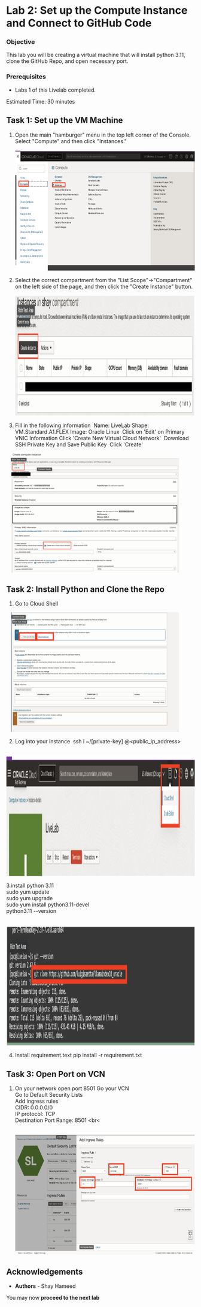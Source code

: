 # Lab 2: Set up the Compute Instance and Connect to GitHub Code

### Objective 
This lab you will be creating a virtual machine that will install python 3.11, clone the GitHub Repo, and open necessary port. 

### Prerequisites
* Labs 1 of this Livelab completed.

Estimated Time: 30 minutes

## Task 1: Set up the VM Machine

1. Open the main "hamburger" menu in the top left corner of the Console. Select "Compute" and then click "Instances." <br>
 &nbsp;&nbsp;&nbsp;&nbsp;<img src="images/hamburger-menu-compute.png" width="500" height="320"><br>

2. Select the correct compartment from the "List Scope"→"Compartment" on the left side of the page, and then click the "Create Instance" button. <br>
&nbsp;&nbsp;&nbsp;<img src="images/Compute-instance-create-instance-button.png" width="750" height="320"><br>

3. Fill in the following information 
    Name: LiveLab
    Shape: VM.Standard.A1.FLEX
    Image: Oracle Linux 
    Click on 'Edit' on Primary VNIC Information
    Click 'Create New Virtual Cloud Network' 
    Download SSH Private Key and Save Public Key 
    Click 'Create' <br>

&nbsp;&nbsp;&nbsp;<img src="images/On-Creation-VM.png" width="450" height="320"><br>


## Task 2: Install Python and Clone the Repo
1. Go to Cloud Shell <br>

&nbsp;&nbsp;&nbsp;<img src="images/Download-Private-Public-Key.png" width="450" height="320"><br>
   
2. Log into your instance 
    ssh i ~/[private-key] <username>@<public_ip_address> <br>

&nbsp;&nbsp;&nbsp;<img src="images/Open-Cloud-Shell.png" width="1000" height="320"><br>



3.install python 3.11 <br>
    sudo yum update <br>
    sudo yum upgrade <br>
    sudo yum install python3.11-devel <br>
    python3.11 --version <br>

&nbsp;&nbsp;&nbsp;<img src="images/Clone-Repo.png" width="1000" height="320"><br>

4. Install requirement.text
   pip install -r requirement.txt <br>


## Task 3: Open Port on VCN

1. On your network open port 8501
   Go your VCN <br>
   Go to Default Security Lists <br>
   Add ingress rules <br>
    CIDR: 0.0.0.0/0 <br> 
    IP protocol: TCP <br>
    Destination Port Range: 8501 <br<

   &nbsp;&nbsp;&nbsp;<img src="images/VCN-Port-Opening.png" width="750" height="320"><br>

## **Acknowledgements**

* **Authors** - Shay Hameed

You may now **proceed to the next lab**

